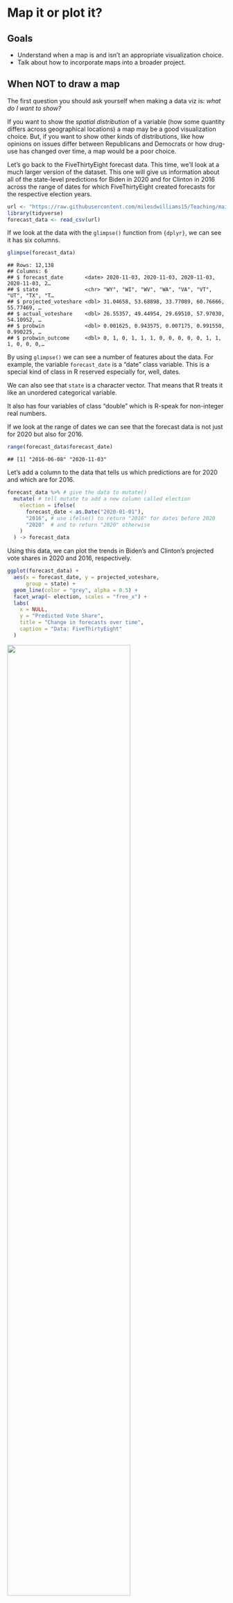Map it or plot it?
================

## Goals

-   Understand when a map is and isn’t an appropriate visualization
    choice.
-   Talk about how to incorporate maps into a broader project.

## When NOT to draw a map

The first question you should ask yourself when making a data viz is:
*what do I want to show?*

If you want to show the *spatial distribution* of a variable (how some
quantity differs across geographical locations) a map may be a good
visualization choice. But, if you want to show other kinds of
distributions, like how opinions on issues differ between Republicans
and Democrats or how drug-use has changed over time, a map would be a
poor choice.

Let’s go back to the FiveThirtyEight forecast data. This time, we’ll
look at a much larger version of the dataset. This one will give us
information about all of the state-level predictions for Biden in 2020
and for Clinton in 2016 across the range of dates for which
FiveThirtyEight created forecasts for the respective election years.

``` r
url <- "https://raw.githubusercontent.com/milesdwilliams15/Teaching/main/DPR%20101/Data/538_prez_forecast.csv"
library(tidyverse)
forecast_data <- read_csv(url)
```

If we look at the data with the `glimpse()` function from `{dplyr}`, we
can see it has six columns.

``` r
glimpse(forecast_data)
```

    ## Rows: 12,138
    ## Columns: 6
    ## $ forecast_date       <date> 2020-11-03, 2020-11-03, 2020-11-03, 2020-11-03, 2…
    ## $ state               <chr> "WY", "WI", "WV", "WA", "VA", "VT", "UT", "TX", "T…
    ## $ projected_voteshare <dbl> 31.04658, 53.68898, 33.77089, 60.76666, 55.77469, …
    ## $ actual_voteshare    <dbl> 26.55357, 49.44954, 29.69510, 57.97030, 54.10952, …
    ## $ probwin             <dbl> 0.001625, 0.943575, 0.007175, 0.991550, 0.990225, …
    ## $ probwin_outcome     <dbl> 0, 1, 0, 1, 1, 1, 0, 0, 0, 0, 0, 1, 1, 1, 0, 0, 0,…

By using `glimpse()` we can see a number of features about the data. For
example, the variable `forecast_date` is a “date” class variable. This
is a special kind of class in R reserved especially for, well, dates.

We can also see that `state` is a character vector. That means that R
treats it like an unordered categorical variable.

It also has four variables of class “double” which is R-speak for
non-integer real numbers.

If we look at the range of dates we can see that the forecast data is
not just for 2020 but also for 2016.

``` r
range(forecast_data$forecast_date)
```

    ## [1] "2016-06-08" "2020-11-03"

Let’s add a column to the data that tells us which predictions are for
2020 and which are for 2016.

``` r
forecast_data %>% # give the data to mutate()
  mutate( # tell mutate to add a new column called election
    election = ifelse(
      forecast_date < as.Date("2020-01-01"),
      "2016", # use ifelse() to return "2016" for dates before 2020
      "2020"  # and to return "2020" otherwise
    ) 
  ) -> forecast_data
```

Using this data, we can plot the trends in Biden’s and Clinton’s
projected vote shares in 2020 and 2016, respectively.

``` r
ggplot(forecast_data) +
  aes(x = forecast_date, y = projected_voteshare,
      group = state) +
  geom_line(color = "grey", alpha = 0.5) +
  facet_wrap(~ election, scales = "free_x") +
  labs(
    x = NULL,
    y = "Predicted Vote Share",
    title = "Change in forecasts over time",
    caption = "Data: FiveThirtyEight"
  )
```

<img src="map_it_or_plot_it_files/figure-gfm/unnamed-chunk-6-1.png" width="75%" />

If we wanted to add extra clarity, we could include an overall trend
line:

``` r
ggplot(forecast_data) +
  aes(x = forecast_date, y = projected_voteshare) +
  geom_line(
    aes(group = state),
    color = "grey", alpha = 0.5
  ) +
  facet_wrap(~ election, scales = "free_x") +
  labs(
    x = NULL,
    y = "Predicted Vote Share",
    title = "Change in forecasts over time",
    caption = "Data: FiveThirtyEight"
  ) +
  geom_smooth(
    color = "black"
  )
```

<img src="map_it_or_plot_it_files/figure-gfm/unnamed-chunk-7-1.png" width="75%" />

Do you notice anything interesting when comparing 2016 to 2020?

You should be able to see a lot of differences. Do you think any of
these would be visible in a map? Not a chance.

## You can use maps to complement other visualizations

Just because maps aren’t always an appropriate choice for showing
relationships, that doesn’t mean you have to avoid them in the context
of a research project that utilizes multiple forms of data viz.

In fact, when writing a report, using many kinds of visualizations can
be a helpful way to show an audience data from multiple angles.

Here’s some data from election nights in 2016 and 2020. For each
election, it shows for a given state FiveThirtyEight’s projected vote
share for Clinton or Biden and their actual vote share. It also has a
column that indicates whether the forecast over or under predicted the
election. After you read it into R you can use `glimpse()` to see the
data.

``` r
url <- "https://raw.githubusercontent.com/milesdwilliams15/Teaching/main/DPR%20101/Data/538_prez_forecast_error_20162020.csv"
Data <- read_csv(url)
```

Say we were doing a project to see whether FiveThirtyEight’s prediction
errors in 2016 were as bad or worse than they were in 2020.

We might start with a bar plot summarizing the errors in each election:

``` r
library(socsci)
Data %>%
  group_by(election) %>%
  mean_ci(forecast_error) %>%
  ggplot() +
  aes(x = as.factor(election), y = mean) +
  geom_col(width = 0.5) +
  labs(
    x = "Election",
    y = "Average Forecast Error (% points)",
    title = "Did FiveThirtyEight's forecasts get worse in 2020?",
    caption = "Data: FiveThirtyEight"
  )
```

<img src="map_it_or_plot_it_files/figure-gfm/unnamed-chunk-9-1.png" width="75%" />

It looks like, on average, FiveThirtyEight’s forecasts overshot Biden’s
margin in 2020 by twice as much as they did for Clinton in 2016. Was
this the same across states? The below figure is a dot plot that shows
errors by states. It looks like the forecasts tended to over or under
project Biden and Clinton’s margins in the same places (mostly). Is
there a positive relationship between these errors?

``` r
Data %>%
  mutate(
    first25 = state %in% sort(unique(state))[1:25]
  ) %>%
  ggplot() +
  aes(x = forecast_error, 
      y = reorder(state, forecast_error), 
      color = as.factor(election)) +
  geom_vline(
    xintercept = 0,
    linetype = 2
  ) +
  geom_point() +
  labs(
    x = "Forecast Error (% points)",
    y = NULL,
    title = "Forecast error by state",
    caption = "Data: FiveThirtyEight",
    color = "Election"
  ) +
  facet_wrap(
    ~ first25,
    scales = "free_y",
    ncol = 2
  ) +
  theme(
    strip.text = element_blank()
  )
```

<img src="map_it_or_plot_it_files/figure-gfm/unnamed-chunk-10-1.png" width="75%" />

We can look to see if such a positive correlation exists by making a
scatter plot showing forecast error in 2016 on the x-axis and the
forecast error in 2020 on the y-axis. The figure below reveals a pretty
strong positive relationship between these variables.

``` r
Data %>%
  select(
    election, state, forecast_error
  ) %>%
  pivot_wider(
    values_from = forecast_error,
    names_from = election
  ) %>%
  ggplot() +
  aes(x = `2016`, y = `2020`) +
  geom_point() +
  geom_smooth(
    method = "lm",
    se = F
  ) +
  labs(
    x = "2016 Forecast Error",
    y = "2020 Forecast Error",
    title = "Are forecast errors correlated?",
    caption = "Data: FiveThirtyEight"
  )
```

<img src="map_it_or_plot_it_files/figure-gfm/unnamed-chunk-11-1.png" width="75%" />

We might finally want to describe where forecast errors got worse or
better. Instead of making a full blown map, we can just use a geofaceted
plot. The below figure shows the percentage point improvement in
FiveThirtyEight’s forecast in different states between 2016 and 2020.
Positive values mean that the forecast was more accurate, and negative
values mean it was less accurate. We can see that across states the
forecast seemed to generally get worse in 2020; though there were some
pockets of improvement.

``` r
library(geofacet)
Data %>%
  group_by(state) %>%
  summarize(
    improvement = -diff(abs(forecast_error))
  ) %>%
  ggplot() +
  aes(
    x = 1,
    y = 1,
    label = round(improvement, 2),
    fill = improvement
  ) +
  geom_tile(
    show.legend = F
  ) +
  geom_text(
    color = "white"
  ) +
  labs(
    title = "Where did the forecast get better in 2020?",
    caption = "Data: FiveThirtyEight"
  ) +
  facet_geo(~ state, scales = "free") +
  scale_fill_gradient2(mid = "gray") +
  theme_void()
```

<img src="map_it_or_plot_it_files/figure-gfm/unnamed-chunk-12-1.png" width="75%" />

Alternatively, if we wanted to make a map, we could do the following:

``` r
us_states <- usmap::us_map("states") %>%
  mutate(state = abbr)
us_states_data <- left_join(
  us_states,
  Data %>%
  group_by(state) %>%
  summarize(
    improvement = -diff(abs(forecast_error))
  ))
```

Notice the use of the `{usmaps}` package. You’ll need to install this
package using `install.packages("usmaps")` to make the code work.

With the data, we can then make a map that shows the same information as
the geofaceted plot above.

``` r
library(coolorrr)
set_palette(
  diverging = c("red", "white", "blue"),
  from_coolors = F
)
ggplot(us_states_data) +
  aes(x = x, y = y, group = group,
      fill = improvement) +
  geom_polygon(
    color = "black",
    size = 0.1
  ) +
  coord_fixed() +
  ggpal(type = "diverging",
        aes = "fill") +
  labs(
    title = "Change in Prediction Error, 2020 vs. 2016",
    fill = "Improvement: "
  ) +
  theme_void() +
  theme(
    legend.position = "bottom"
  )
```

<img src="map_it_or_plot_it_files/figure-gfm/unnamed-chunk-14-1.png" width="75%" />

